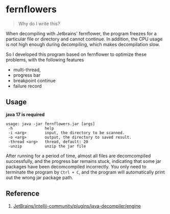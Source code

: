 # fernflowers

> Why do I write this?

When decompiling with Jetbrains' fernflower, the program freezes for a particular file or directory and cannot continue. In addition, the CPU usage is not high enough during decompiling, which makes decompilation slow.

So I developed this program based on fernflower to optimize these problems, with the following features

- multi-thread, 
- progress bar
- breakpoint continue
- failure record

## Usage

**java 17 is required**

```
usage: java -jar fernflowers.jar [args]
 -h              help
 -i <arg>        input, the directory to be scanned.
 -o <arg>        output, the directory to saved result.
 -thread <arg>   thread, default: 20
 -unzip          unzip the jar file
```

After running for a period of time, almost all files are decomcompiled successfully, and the progress bar remains stuck, indicating that some jar packages have been decomcompiled incorrectly. You only need to terminate the program by `Ctrl + C`, and the program will automatically print out the wrong jar package path.

## Reference

1. [JetBrains/intellij-community/plugins/java-decompiler/engine](https://github.com/JetBrains/intellij-community/tree/master/plugins/java-decompiler/engine)